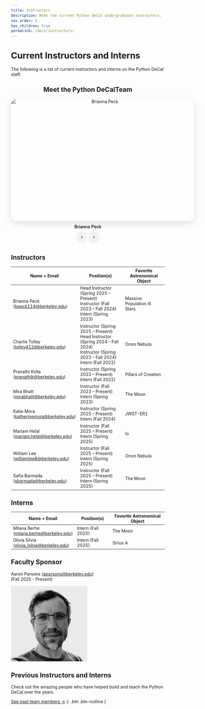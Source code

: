 ```yaml
---
title: Instructors
description: Meet the current Python DeCal undergraduate instructors.
nav_order: 5
has_children: true
permalink: /docs/instructors/
---
```


# Current Instructors and Interns

The following is a list of current instructors and interns on the Python DeCal staff. 

<div class="photo-rotator-wrap">
  <h2>Meet the Python DeCalTeam</h2>

  <div class="photo-rotator" id="rotator-team" data-interval="5500" aria-live="polite">
    <!-- Headshots (all instructors + interns) -->
    <img src="/assets/images/staff-photos/brianna.png"  alt="Brianna Peck"  data-name="Brianna Peck"  class="active">
    <img src="/assets/images/staff-photos/mirapic.jpeg"  alt="Mira Bhat"  data-name="Mira Bhat">
    <img src="/assets/images/staff-photos/milanaphotohi.JPG"  alt="Milana Berhe"  data-name="Milana Berhe">
    <img src="/assets/images/staff-photos/olivia_s.PNG"  alt="Olivia Silvia"  data-name="Olivia Silvia">
  </div>

  <!-- Caption updates automatically -->
  <div class="rotator-caption" id="rotator-team-caption">Brianna Peck</div>

  <div class="rotator-controls">
    <button class="rotator-btn" data-target="rotator-team" data-action="prev" aria-label="Previous photo">‹</button>
    <button class="rotator-btn" data-target="rotator-team" data-action="next" aria-label="Next photo">›</button>
  </div>
</div>

## Instructors

| Name + Email   | Position(s)                                                         | Favorite Astronomical Object |
|----------------|---------------------------------------------------------------------|------------------------------|
| Brianna Peck<br>(bpeck114@berkeley.edu)| Head Instructor (Spring 2025 – Present)<br> Instructor (Fall 2023 – Fall 2024)<br>Intern (Spring 2023) | Massive Population III Stars |
| Charlie Tolley<br>(tolley412@berkeley.edu)| Instructor (Spring 2025 – Present)<br>Head Instructor (Spring 2024 – Fall 2024)<br>Instructor (Spring 2023 – Fall 2024)<br>Intern (Fall 2022)| Orion Nebula |
| Pranathi Kolla<br>(pranathik@berkeley.edu)| Instructor (Spring 2023 – Present)<br>Intern (Fall 2022)| Pillars of Creation |
| Mira Bhatt<br>(mirabhatt@berkeley.edu)| Instructor (Fall 2023 – Present)<br>Intern (Spring 2023)| The Moon |
| Katie Mora<br>(katherinemora@berkeley.edu)| Instructor (Spring 2025 – Present)<br>Intern (Fall 2024)| JWST-ER1 |
| Mariam Helal<br>(mariam.helal@berkeley.edu)| Instructor (Fall 2025 – Present)<br>Intern (Spring 2025)| Io |
| William Lee<br>(williamlee8@berkeley.edu)| Instructor (Fall 2025 – Present)<br>Intern (Spring 2025)| Orion Nebula |
| Safia Barmada<br>(sbarmada@berkeley.edu)| Instructor (Fall 2025 – Present)<br>Intern (Spring 2025)| The Moon |

## Interns

| Name + Email  | Position(s)        | Favorite Astronomical Object |
|---------------|--------------------|------------------------------|
| Milana Berhe<br>(milana.berhe@berkeley.edu)| Intern (Fall 2025)| The Moon |
| Olivia Silvia<br>(olivia_lsilva@berkeley.edu)| Intern (Fall 2025)| Sirius A |

## Faculty Sponsor

Aaron Parsons (aparsons@berkeley.edu)<br>(Fall 2025 - Present)

<img src="/assets/images/aaron_parsons.png" alt="Photo of Aaron Parsons" width="250">

## Previous Instructors and Interns

Check out the amazing people who have helped build and teach the Python DeCal over the years. 

[See past team members →](docs/instructors/previous-instructors.md)
{: .btn .btn-outline }

<style>
  /* Separate width and height so we can make it a rectangle */
  :root {
    --rotator-width: 600px;   /* make wider */
    --rotator-height: 400px;  /* adjust height */
  }

  .photo-rotator-wrap {
    display: block;
    margin: 1.5rem auto 2.5rem;
    text-align: center; /* centers caption + buttons */
    max-width: min(100%, var(--rotator-width));
  }

  .photo-rotator {
    position: relative;
    width: var(--rotator-width);
    height: var(--rotator-height);
    margin: 0 auto; /* centers the rectangle */
    overflow: hidden;
    border-radius: 18px;
    box-shadow: 0 8px 26px rgba(0,0,0,.12);
  }

  .photo-rotator img {
    position: absolute;
    inset: 0;
    width: 100%;
    height: 100%;
    object-fit: cover; /* crop to fill without distortion */
    opacity: 0;
    transition: opacity .5s ease;
  }
  .photo-rotator img.active { opacity: 1; }

  .rotator-caption {
    margin-top: .65rem;
    font-weight: 600;
  }

  .rotator-controls {
    display: flex;
    gap: .65rem;
    justify-content: center;
    margin-top: .5rem;
  }
  .rotator-btn {
    border: 0;
    padding: .4rem .7rem;
    border-radius: 999px;
    box-shadow: 0 2px 10px rgba(0,0,0,.12);
    cursor: pointer;
    background: #f2f2f2;
    font-size: 1.2rem;
    line-height: 1;
  }
  .rotator-btn:hover {
    background: #e8e8e8;
  }

  /* Mobile scaling */
  @media (max-width: 700px) {
    :root {
      --rotator-width: 90vw;
      --rotator-height: 60vw;
    }
  }
</style>

<script src="/assets/js/rotator.js" defer></script>
